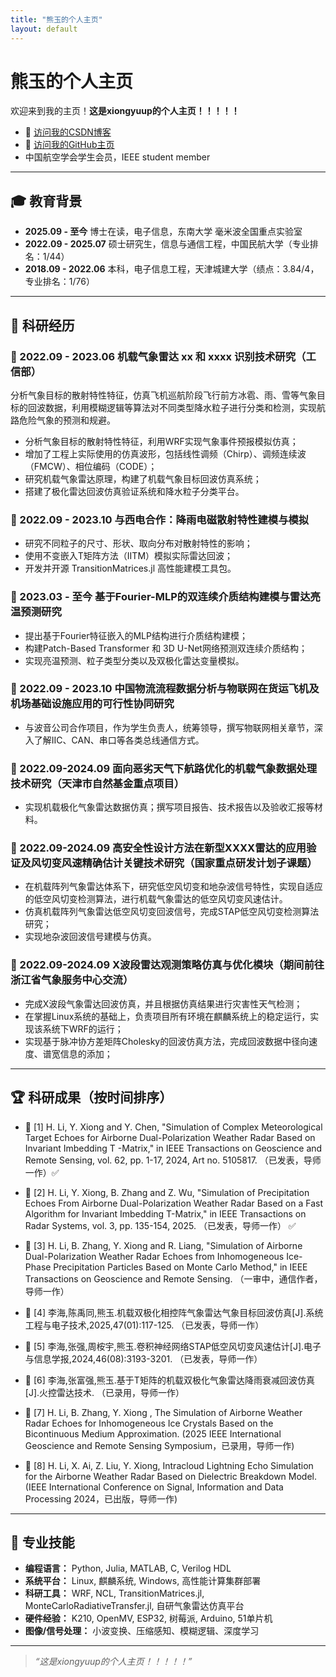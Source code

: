 ```yaml
---
title: "熊玉的个人主页"
layout: default
---
```


# 熊玉的个人主页

欢迎来到我的主页！**这是xiongyuup的个人主页！！！！！**

- 🔗 [访问我的CSDN博客](https://your-csdn-link.com)
- 🔗 [访问我的GitHub主页](https://github.com/xiongyuup)
- 中国航空学会学生会员，IEEE student member

---

## 🎓 教育背景

- **2025.09 - 至今** 博士在读，电子信息，东南大学  毫米波全国重点实验室
- **2022.09 - 2025.07** 硕士研究生，信息与通信工程，中国民航大学（专业排名：1/44）  
- **2018.09 - 2022.06** 本科，电子信息工程，天津城建大学（绩点：3.84/4，专业排名：1/76）  

---

## 🧪 科研经历

### 📌 2022.09 - 2023.06 机载气象雷达 xx 和 xxxx 识别技术研究（工信部）

分析气象目标的散射特性特征，仿真飞机巡航阶段飞行前方冰雹、雨、雪等气象目标的回波数据，利用模糊逻辑等算法对不同类型降水粒子进行分类和检测，实现航路危险气象的预测和规避。

- 分析气象目标的散射特性特征，利用WRF实现气象事件预报模拟仿真；
- 增加了工程上实际使用的仿真波形，包括线性调频（Chirp）、调频连续波（FMCW）、相位编码（CODE）；
- 研究机载气象雷达原理，构建了机载气象目标回波仿真系统；
- 搭建了极化雷达回波仿真验证系统和降水粒子分类平台。

### 📌 2022.09 - 2023.10 与西电合作：降雨电磁散射特性建模与模拟

- 研究不同粒子的尺寸、形状、取向分布对散射特性的影响；
- 使用不变嵌入T矩阵方法（IITM）模拟实际雷达回波；
- 开发并开源 TransitionMatrices.jl 高性能建模工具包。

### 📌 2023.03 - 至今 基于Fourier-MLP的双连续介质结构建模与雷达亮温预测研究

- 提出基于Fourier特征嵌入的MLP结构进行介质结构建模；
- 构建Patch-Based Transformer 和 3D U-Net网络预测双连续介质结构；
- 实现亮温预测、粒子类型分类以及双极化雷达变量模拟。

### 📌 2022.09 - 2023.10 中国物流流程数据分析与物联网在货运飞机及机场基础设施应用的可行性协同研究

- 与波音公司合作项目，作为学生负责人，统筹领导，撰写物联网相关章节，深入了解IIC、CAN、串口等各类总线通信方式。
  
### 📌 2022.09-2024.09 面向恶劣天气下航路优化的机载气象数据处理技术研究（天津市自然基金重点项目）

- 实现机载极化气象雷达数据仿真；撰写项目报告、技术报告以及验收汇报等材料。

### 📌 2022.09-2024.09 高安全性设计方法在新型XXXX雷达的应用验证及风切变风速精确估计关键技术研究（国家重点研发计划子课题）

- 在机载阵列气象雷达体系下，研究低空风切变和地杂波信号特性，实现自适应的低空风切变检测算法，进行机载气象雷达的低空风切变风速估计。
- 仿真机载阵列气象雷达低空风切变回波信号，完成STAP低空风切变检测算法研究；
- 实现地杂波回波信号建模与仿真。
  
### 📌 2022.09-2024.09 X波段雷达观测策略仿真与优化模块（期间前往浙江省气象服务中心交流）

- 完成X波段气象雷达回波仿真，并且根据仿真结果进行灾害性天气检测；
- 在掌握Linux系统的基础上，负责项目所有环境在麒麟系统上的稳定运行，实现该系统下WRF的运行；
- 实现基于脉冲协方差矩阵Cholesky的回波仿真方法，完成回波数据中径向速度、谱宽信息的添加；


---

## 🏆 科研成果（按时间排序）

- 📄 [1]	H. Li, Y. Xiong and Y. Chen, "Simulation of Complex Meteorological Target Echoes for Airborne Dual-Polarization Weather Radar Based on Invariant Imbedding T -Matrix," in IEEE Transactions on Geoscience and Remote Sensing, vol. 62, pp. 1-17, 2024, Art no. 5105817. （已发表，导师一作）✅

- 📄 [2]	H. Li, Y. Xiong, B. Zhang and Z. Wu, "Simulation of Precipitation Echoes From Airborne Dual-Polarization Weather Radar Based on a Fast Algorithm for Invariant Imbedding T-Matrix," in IEEE Transactions on Radar Systems, vol. 3, pp. 135-154, 2025. （已发表，导师一作） ✅

- 📝 [3]	H. Li, B. Zhang, Y. Xiong and R. Liang, "Simulation of Airborne Dual-Polarization Weather Radar Echoes from Inhomogeneous Ice-Phase Precipitation Particles Based on Monte Carlo Method," in IEEE Transactions on Geoscience and Remote Sensing. （一审中，通信作者，导师一作）

- 📝 [4]	李海,陈禹同,熊玉.机载双极化相控阵气象雷达气象目标回波仿真[J].系统工程与电子技术,2025,47(01):117-125. （已发表，导师一作）

- 📝 [5]	李海,张强,周桉宇,熊玉.卷积神经网络STAP低空风切变风速估计[J].电子与信息学报,2024,46(08):3193-3201. （已发表，导师一作）

- 📝 [6]	李海,张富强,熊玉.基于T矩阵的机载双极化气象雷达降雨衰减回波仿真[J].火控雷达技术. （已录用，导师一作）

- 📝 [7]	H. Li, B. Zhang, Y. Xiong , The Simulation of Airborne Weather Radar Echoes for Inhomogeneous Ice Crystals Based on the Bicontinuous Medium Approximation. (2025 IEEE International Geoscience and Remote Sensing Symposium，已录用，导师一作)
  
- 📝 [8]	H. Li, X. Ai, Z. Liu, Y. Xiong, Intracloud Lightning Echo Simulation for the Airborne Weather Radar Based on Dielectric Breakdown Model. (IEEE International Conference on Signal, Information and Data Processing 2024，已出版，导师一作)

---

## 💼 专业技能

- **编程语言：** Python, Julia, MATLAB, C, Verilog HDL  
- **系统平台：** Linux, 麒麟系统, Windows, 高性能计算集群部署  
- **科研工具：** WRF, NCL, TransitionMatrices.jl, MonteCarloRadiativeTransfer.jl, 自研气象雷达仿真平台  
- **硬件经验：** K210, OpenMV, ESP32, 树莓派, Arduino, 51单片机  
- **图像/信号处理：** 小波变换、压缩感知、模糊逻辑、深度学习  

---

> *“这是xiongyuup的个人主页！！！！！”*

